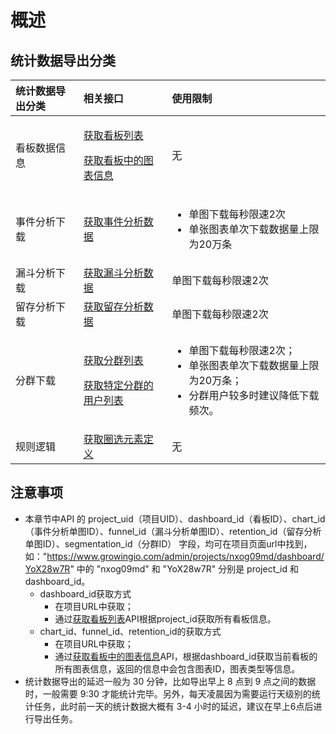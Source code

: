 # 概述

## 统计数据导出分类

<table>
  <thead>
    <tr>
      <th style="text-align:left">&#x7EDF;&#x8BA1;&#x6570;&#x636E;&#x5BFC;&#x51FA;&#x5206;&#x7C7B;</th>
      <th
      style="text-align:left">&#x76F8;&#x5173;&#x63A5;&#x53E3;</th>
        <th style="text-align:left">&#x4F7F;&#x7528;&#x9650;&#x5236;</th>
    </tr>
  </thead>
  <tbody>
    <tr>
      <td style="text-align:left">&#x770B;&#x677F;&#x6570;&#x636E;&#x4FE1;&#x606F;</td>
      <td style="text-align:left">
        <p><a href="definition/get-charts.md">&#x83B7;&#x53D6;&#x770B;&#x677F;&#x5217;&#x8868;</a>
        </p>
        <p><a href="definition/get-chartinfo.md">&#x83B7;&#x53D6;&#x770B;&#x677F;&#x4E2D;&#x7684;&#x56FE;&#x8868;&#x4FE1;&#x606F;</a>
        </p>
      </td>
      <td style="text-align:left">&#x65E0;</td>
    </tr>
    <tr>
      <td style="text-align:left">&#x4E8B;&#x4EF6;&#x5206;&#x6790;&#x4E0B;&#x8F7D;</td>
      <td style="text-align:left"><a href="definition/getevent.md">&#x83B7;&#x53D6;&#x4E8B;&#x4EF6;&#x5206;&#x6790;&#x6570;&#x636E;</a>
      </td>
      <td style="text-align:left">
        <ul>
          <li>&#x5355;&#x56FE;&#x4E0B;&#x8F7D;&#x6BCF;&#x79D2;&#x9650;&#x901F;2&#x6B21;</li>
          <li>&#x5355;&#x5F20;&#x56FE;&#x8868;&#x5355;&#x6B21;&#x4E0B;&#x8F7D;&#x6570;&#x636E;&#x91CF;&#x4E0A;&#x9650;&#x4E3A;20&#x4E07;&#x6761;</li>
        </ul>
      </td>
    </tr>
    <tr>
      <td style="text-align:left">&#x6F0F;&#x6597;&#x5206;&#x6790;&#x4E0B;&#x8F7D;</td>
      <td style="text-align:left"><a href="definition/getfunnel.md">&#x83B7;&#x53D6;&#x6F0F;&#x6597;&#x5206;&#x6790;&#x6570;&#x636E;</a>
      </td>
      <td style="text-align:left">&#x5355;&#x56FE;&#x4E0B;&#x8F7D;&#x6BCF;&#x79D2;&#x9650;&#x901F;2&#x6B21;</td>
    </tr>
    <tr>
      <td style="text-align:left">&#x7559;&#x5B58;&#x5206;&#x6790;&#x4E0B;&#x8F7D;</td>
      <td style="text-align:left"><a href="definition/get-retention.md">&#x83B7;&#x53D6;&#x7559;&#x5B58;&#x5206;&#x6790;&#x6570;&#x636E;</a>
      </td>
      <td style="text-align:left">&#x5355;&#x56FE;&#x4E0B;&#x8F7D;&#x6BCF;&#x79D2;&#x9650;&#x901F;2&#x6B21;</td>
    </tr>
    <tr>
      <td style="text-align:left">&#x5206;&#x7FA4;&#x4E0B;&#x8F7D;</td>
      <td style="text-align:left">
        <p><a href="definition/get-segm.md">&#x83B7;&#x53D6;&#x5206;&#x7FA4;&#x5217;&#x8868;</a>
        </p>
        <p><a href="definition/get-segmentations.md">&#x83B7;&#x53D6;&#x7279;&#x5B9A;&#x5206;&#x7FA4;&#x7684;&#x7528;&#x6237;&#x5217;&#x8868;</a>
        </p>
      </td>
      <td style="text-align:left">
        <ul>
          <li>&#x5355;&#x56FE;&#x4E0B;&#x8F7D;&#x6BCF;&#x79D2;&#x9650;&#x901F;2&#x6B21;&#xFF1B;</li>
          <li>&#x5355;&#x5F20;&#x56FE;&#x8868;&#x5355;&#x6B21;&#x4E0B;&#x8F7D;&#x6570;&#x636E;&#x91CF;&#x4E0A;&#x9650;&#x4E3A;20&#x4E07;&#x6761;&#xFF1B;</li>
          <li>&#x5206;&#x7FA4;&#x7528;&#x6237;&#x8F83;&#x591A;&#x65F6;&#x5EFA;&#x8BAE;&#x964D;&#x4F4E;&#x4E0B;&#x8F7D;&#x9891;&#x6B21;&#x3002;</li>
        </ul>
      </td>
    </tr>
    <tr>
      <td style="text-align:left">&#x89C4;&#x5219;&#x903B;&#x8F91;</td>
      <td style="text-align:left"><a href="definition/get-auto.md">&#x83B7;&#x53D6;&#x5708;&#x9009;&#x5143;&#x7D20;&#x5B9A;&#x4E49;</a>
      </td>
      <td style="text-align:left">&#x65E0;</td>
    </tr>
  </tbody>
</table>

## 注意事项

* 本章节中API 的 project\_uid（项目UID）、dashboard\_id（看板ID）、chart\_id（事件分析单图ID）、funnel\_id（漏斗分析单图ID）、retention\_id（留存分析单图ID）、segmentation\_id（分群ID） 字段，均可在项目页面url中找到，如："https://www.growingio.com/admin/projects/nxog09md/dashboard/YoX28w7R" 中的 "nxog09md" 和 "YoX28w7R" 分别是 project\_id 和dashboard\_id。
  * dashboard\_id获取方式
    * 在项目URL中获取；
    * 通过[获取看板列表](definition/get-charts.md)API根据project\_id获取所有看板信息。
  * chart\_id、funnel\_id、retention\_id的获取方式
    * 在项目URL中获取；
    * 通过[获取看板中的图表信息](definition/get-chartinfo.md)API，根据dashboard\_id获取当前看板的所有图表信息，返回的信息中会包含图表ID，图表类型等信息。
* 统计数据导出的延迟一般为 30 分钟，比如导出早上 8 点到 9 点之间的数据时，一般需要 9:30 才能统计完毕。另外，每天凌晨因为需要运行天级别的统计任务，此时前一天的统计数据大概有 3-4 小时的延迟，建议在早上6点后进行导出任务。


